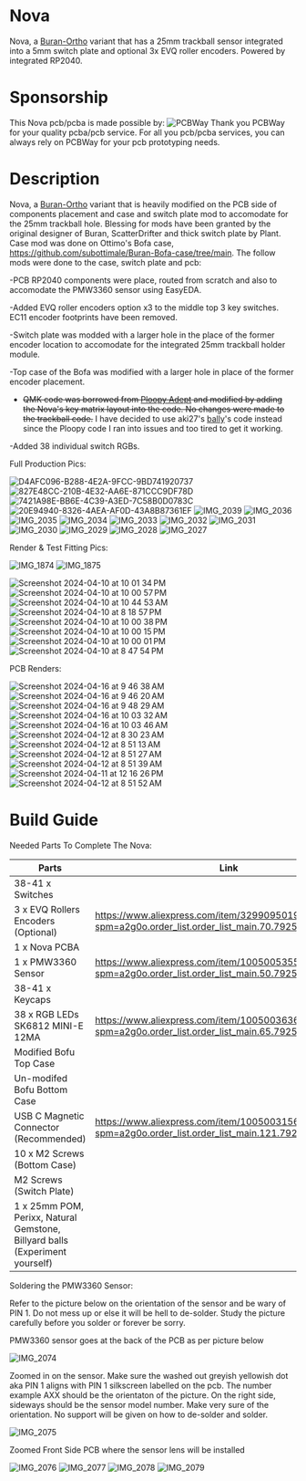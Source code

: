 # Nova
Nova, a [Buran-Ortho](https://github.com/ScatteredDrifter/Buran-Ortho/tree/main) variant that has a 25mm trackball sensor integrated into a 5mm switch plate and optional 3x EVQ roller encoders. Powered by integrated RP2040.

# Sponsorship
This Nova pcb/pcba is made possible by: ![PCBWay](https://github.com/protieusz/Nova/assets/118025702/c1806de4-9571-4a6e-a0ec-50ecb846ec0c)
Thank you PCBWay for your quality pcba/pcb service. For all you pcb/pcba services, you can always rely on PCBWay for your pcb prototyping needs.

# Description
Nova, a [Buran-Ortho](https://github.com/ScatteredDrifter/Buran-Ortho/tree/main) variant that is heavily modified on the PCB side of components placement and case and switch plate mod to accomodate for the 25mm trackball hole.  Blessing for mods have been granted by the original designer of Buran, ScatterDrifter and thick switch plate by Plant. Case mod was done on Ottimo's Bofa case, https://github.com/subottimale/Buran-Bofa-case/tree/main.  The follow mods were done to the case, switch plate and pcb:

-PCB RP2040 components were place, routed from scratch and also to accomodate the PMW3360 sensor using EasyEDA.

-Added EVQ roller encoders option x3 to the middle top 3 key switches. EC11 encoder footprints have been removed.

-Switch plate was modded with a larger hole in the place of the former encoder location to accomodate for the integrated 25mm trackball holder module.

-Top case of the Bofa was modified with a larger hole in place of the former encoder placement.

- ~~QMK code was borrowed from [Ploopy Adept](https://github.com/qmk/qmk_firmware/tree/master/keyboards/ploopyco/madromys) and modified by adding the Nova's key matrix layout into the code. No changes were made to the trackball code.~~ I have decided to use aki27's [bally](https://github.com/aki27kbd/vial-qmk/tree/vial/keyboards/aki27/bally)'s code instead since the Ploopy code I ran into issues and too tired to get it working.

-Added 38 individual switch RGBs.

Full Production Pics:

![D4AFC096-B288-4E2A-9FCC-9BD741920737](https://github.com/protieusz/Nova/assets/118025702/15443f6e-ad1e-4253-9ee1-9126bc0c9746)
![827E48CC-210B-4E32-AA6E-871CCC9DF78D](https://github.com/protieusz/Nova/assets/118025702/9c63eb48-3dde-4382-92ed-27b1116da256)
![7421A98E-BB6E-4C39-A3ED-7C58B0D0783C](https://github.com/protieusz/Nova/assets/118025702/85aac6d9-e79e-4cec-a313-35ae22107dd7)
![20E94940-8326-4AEA-AF0D-43A8B87361EF](https://github.com/protieusz/Nova/assets/118025702/3c5c2977-fe9d-449c-8de7-942b94233c9e)
![IMG_2039](https://github.com/protieusz/Nova/assets/118025702/03234a4a-6868-4225-9c27-014b70fe0cc5)
![IMG_2036](https://github.com/protieusz/Nova/assets/118025702/472eb5b6-f5ef-4f25-bdb9-fc298efe179e)
![IMG_2035](https://github.com/protieusz/Nova/assets/118025702/a617276d-920c-448d-8943-a0bf2753e255)
![IMG_2034](https://github.com/protieusz/Nova/assets/118025702/fce383c5-e284-4144-9dbd-118666bf54f2)
![IMG_2033](https://github.com/protieusz/Nova/assets/118025702/808687b4-2cc0-40d4-a1d9-fc9cd07b0a70)
![IMG_2032](https://github.com/protieusz/Nova/assets/118025702/1f6e4a31-1f7c-4f39-86c9-89c7c62107af)
![IMG_2031](https://github.com/protieusz/Nova/assets/118025702/3e7adf5c-c9a6-442c-9090-f74659e60a5b)
![IMG_2030](https://github.com/protieusz/Nova/assets/118025702/db50d2a8-01c1-4ba2-9482-fbe22b13dc74)
![IMG_2029](https://github.com/protieusz/Nova/assets/118025702/1a6e225e-bd95-4f74-ad32-bd2a7ac57241)
![IMG_2028](https://github.com/protieusz/Nova/assets/118025702/97c24a53-7a61-4031-a399-ce10a3f2c1a4)
![IMG_2027](https://github.com/protieusz/Nova/assets/118025702/068f6474-da43-4d2b-965c-e9127760a470)

Render & Test Fitting Pics:

![IMG_1874](https://github.com/protieusz/Nova/assets/118025702/269dbd43-a6f4-431c-bc50-b58c464a1276)
![IMG_1875](https://github.com/protieusz/Nova/assets/118025702/d840ba80-04c9-4d51-8522-df98a514fcf2)

![Screenshot 2024-04-10 at 10 01 34 PM](https://github.com/protieusz/Nova/assets/118025702/bbb181b3-5421-4398-b397-f94b852f5420)
![Screenshot 2024-04-10 at 10 00 57 PM](https://github.com/protieusz/Nova/assets/118025702/50fdc093-8a62-47a4-a0cb-18b12e879334)
![Screenshot 2024-04-10 at 10 44 53 AM](https://github.com/protieusz/Nova/assets/118025702/7ef384a2-9472-4f99-9f03-136cd2b2cf45)
![Screenshot 2024-04-10 at 8 18 57 PM](https://github.com/protieusz/Nova/assets/118025702/a82b0cff-f751-4e21-bb5f-d770c85822a7)
![Screenshot 2024-04-10 at 10 00 38 PM](https://github.com/protieusz/Nova/assets/118025702/571db011-d829-4c5e-bc7f-8ac3f65115c8)
![Screenshot 2024-04-10 at 10 00 15 PM](https://github.com/protieusz/Nova/assets/118025702/c57df934-5434-4005-9c61-d3a79210c695)
![Screenshot 2024-04-10 at 10 00 01 PM](https://github.com/protieusz/Nova/assets/118025702/90423b37-b4fa-435d-b627-d9fb693865bf)
![Screenshot 2024-04-10 at 8 47 54 PM](https://github.com/protieusz/Nova/assets/118025702/77cbeaec-3c07-4648-9ca8-cbfd597a88f1)

PCB Renders:

![Screenshot 2024-04-16 at 9 46 38 AM](https://github.com/protieusz/Nova/assets/118025702/9d5e5115-1827-420e-88af-84417446131d)
![Screenshot 2024-04-16 at 9 46 20 AM](https://github.com/protieusz/Nova/assets/118025702/3210c499-7e13-4b93-9d12-e1a940a54742)
![Screenshot 2024-04-16 at 9 48 29 AM](https://github.com/protieusz/Nova/assets/118025702/b6557e02-adee-4c21-b635-8b92eed11630)
![Screenshot 2024-04-16 at 10 03 32 AM](https://github.com/protieusz/Nova/assets/118025702/6c0c6578-be72-4eb5-ad70-62251b2727f3)
![Screenshot 2024-04-16 at 10 03 46 AM](https://github.com/protieusz/Nova/assets/118025702/66e8e325-438a-41b0-a25e-8f1d08415eba)
![Screenshot 2024-04-12 at 8 30 23 AM](https://github.com/protieusz/Nova/assets/118025702/cf590bf3-adee-4944-a61a-2534cd781ce8)
![Screenshot 2024-04-12 at 8 51 13 AM](https://github.com/protieusz/Nova/assets/118025702/f6181810-a6e6-4c41-b0b7-2919d5b57c16)
![Screenshot 2024-04-12 at 8 51 27 AM](https://github.com/protieusz/Nova/assets/118025702/5a24fe29-4c96-4c3f-9973-37281b95ac6a)
![Screenshot 2024-04-12 at 8 51 39 AM](https://github.com/protieusz/Nova/assets/118025702/f8da4e9b-1c0e-4308-831b-ccedc9ee1994)
![Screenshot 2024-04-11 at 12 16 26 PM](https://github.com/protieusz/Nova/assets/118025702/5a832483-b8dd-4ea7-817d-ba2faa055792)
![Screenshot 2024-04-12 at 8 51 52 AM](https://github.com/protieusz/Nova/assets/118025702/d9c3fb40-e4ad-4ae8-b4a0-1251997c4817)

# Build Guide

Needed Parts To Complete The Nova:

| Parts         | Link |
| ------------- | ------------- |
| 38-41 x Switches   |   |
| 3 x EVQ Rollers Encoders (Optional)  | https://www.aliexpress.com/item/32990950196.html?spm=a2g0o.order_list.order_list_main.70.79251802LG9UyV  |
| 1 x Nova PCBA |  |
| 1 x PMW3360 Sensor | https://www.aliexpress.com/item/1005005355003386.html?spm=a2g0o.order_list.order_list_main.50.79251802LG9UyV  |
| 38-41 x Keycaps |  |
| 38 x RGB LEDs SK6812 MINI-E 12MA| https://www.aliexpress.com/item/1005003636607308.html?spm=a2g0o.order_list.order_list_main.65.79251802LG9UyV |
| Modified Bofu Top Case |  |
| Un-modifed Bofu Bottom Case |  |
| USB C Magnetic Connector (Recommended) | https://www.aliexpress.com/item/1005003156990314.html?spm=a2g0o.order_list.order_list_main.121.79251802LG9UyV |
| 10 x M2 Screws (Bottom Case) |  |
| M2 Screws (Switch Plate) | |
| 1 x 25mm POM, Perixx, Natural Gemstone, Billyard balls (Experiment yourself) | |

Soldering the PMW3360 Sensor:

Refer to the picture below on the orientation of the sensor and be wary of PIN 1. Do not mess up or else it will be hell to de-solder. Study the picture carefully before you solder or forever be sorry.

PMW3360 sensor goes at the back of the PCB as per picture below

![IMG_2074](https://github.com/protieusz/Nova/assets/118025702/52b9fa08-c84f-446d-87bb-10fc7c3659c5)

Zoomed in on the sensor. Make sure the washed out greyish yellowish dot aka PIN 1 aligns with PIN 1 silkscreen labelled on the pcb. The number example AXX should be the orientaton of the picture.  On the right side, sideways should be the sensor model number. Make very sure of the orientation. No support will be given on how to de-solder and solder.

![IMG_2075](https://github.com/protieusz/Nova/assets/118025702/5b9e9bae-cf95-4548-af92-623fdfb6b5db)

Zoomed Front Side PCB where the sensor lens will be installed

![IMG_2076](https://github.com/protieusz/Nova/assets/118025702/828b5fe8-99b1-4af7-8f60-b5ddebf67f42)
![IMG_2077](https://github.com/protieusz/Nova/assets/118025702/fb5014bf-9640-4921-92f2-19a303daf54f)
![IMG_2078](https://github.com/protieusz/Nova/assets/118025702/0b7c4cfc-31b2-45eb-9584-404f83f6322f)
![IMG_2079](https://github.com/protieusz/Nova/assets/118025702/637d322f-dc5c-4a91-ac85-ded5743e9283)

